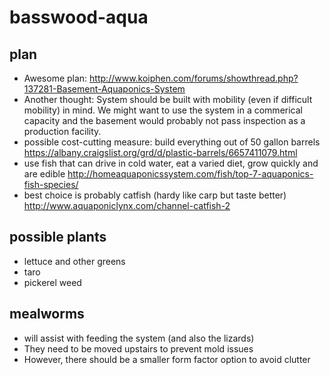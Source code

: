 # basswood-aqua

## plan
* Awesome plan: http://www.koiphen.com/forums/showthread.php?137281-Basement-Aquaponics-System
* Another thought: System should be built with mobility (even if difficult mobility) in mind.  We might want to use the system in a commerical capacity and the basement would probably not pass inspection as a production facility.
* possible cost-cutting measure: build everything out of 50 gallon barrels https://albany.craigslist.org/grd/d/plastic-barrels/6657411079.html
* use fish that can drive in cold water, eat a varied diet, grow quickly and are edible http://homeaquaponicssystem.com/fish/top-7-aquaponics-fish-species/
* best choice is probably catfish (hardy like carp but taste better) http://www.aquaponiclynx.com/channel-catfish-2


## possible plants
* lettuce and other greens
* taro
* pickerel weed

## mealworms
* will assist with feeding the system (and also the lizards)
* They need to be moved upstairs to prevent mold issues
* However, there should be a smaller form factor option to avoid clutter
